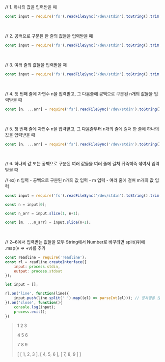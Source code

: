 ​

​

// 1. 하나의 값을 입력받을 때

```javascript
const input = require('fs').readFileSync('/dev/stdin').toString().trim();
```
​

// 2. 공백으로 구분된 한 줄의 값들을 입력받을 때

```javascript
const input = require('fs').readFileSync('/dev/stdin').toString().trim().split(' ');
```
​

// 3. 여러 줄의 값들을 입력받을 때

```javascript
const input = require('fs').readFileSync('/dev/stdin').toString().trim().split('\n');
```

​

// 4. 첫 번째 줄에 자연수 n을 입력받고, 그 다음줄에 공백으로 구분된 n개의 값들을 입력받을 때

```javascript
const [n, ...arr] = require('fs').readFileSync('/dev/stdin').toString().trim().split(/\s+/);
```

​

// 5. 첫 번째 줄에 자연수 n을 입력받고, 그 다음줄부터 n개의 줄에 걸쳐 한 줄에 하나의 값을 입력받을 때

```javascript
const [n, ...arr] = require('fs').readFileSync('/dev/stdin').toString().trim().split('\n');
```

​

// 6. 하나의 값 또는 공백으로 구분된 여러 값들을 여러 줄에 걸쳐 뒤죽박죽 섞여서 입력받을 때

// ex) n 입력 - 공백으로 구분된 n개의 값 입력 - m 입력 - 여러 줄에 걸쳐 m개의 값 입력

```javascript
const input = require('fs').readFileSync('/dev/stdin').toString().trim().split(/\s+/);

const n = input[0];

const n_arr = input.slice(1, n+1);

const [m, ...m_arr] = input.slice(n+1);
```

​

// 2~6에서 입력받는 값들을 모두 String에서 Number로 바꾸려면 split()뒤에 .map(v => +v)를 추가

```javascript
const readline = require('readline');
const rl = readline.createInterface({
    input: process.stdin,
    output: process.stdout
});

let input = [];

rl.on('line', function(line){
    input.push(line.split(' ').map((el) => parseInt(el))); // 문자열을 끊어 정수로 변환후 배열로 반환
}).on('close', function(){
    console.log(input);
    process.exit();
})
```
> 1 2 3
> 
> 4 5 6
> 
>7 8 9
> 
> [ [ 1, 2, 3 ], [ 4, 5, 6 ], [ 7, 8, 9 ] ]